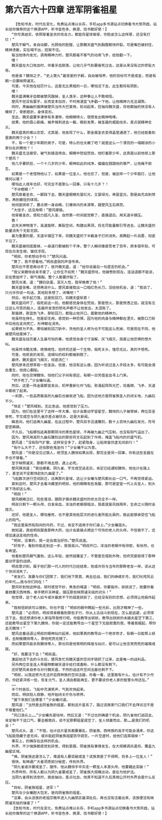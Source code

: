 # 第六百六十四章 进军阴雀祖星
        【告知书友，时代在变化，免费站点难以长存，手机app多书源站点切换看书大势所趋，站长给你推荐的这个换源APP，听书音色多、换源、找书都好使！】
       “你可真结实，依照穿着圣衣的攻击力，都能将星球凿穿，你脸皮怎么这样厚，还没有打烂！”
       楚风不解气，亲自动脚，光顾他的脸膛，让那魏天盛气到胸膛都快炸裂，可是嘴巴被封住，精神溃散，实在喊不出，招架不住。
       每当他体内发光，调用精神力时，楚风都毫不客气的动用飞矛，给他戳一下。
       噗！
       魏天盛在大口咳血时，伴着牙齿脱落，让他几乎气到要昏死过去，这是从来没有过的奇耻大辱。
       他是谁？魏恒之子，“史上第九”最宠爱的子嗣，自幼被培养，他的目标可不是成圣，而是有朝一日要映照诸天。
       可是，今天他在经历什么，这是无比黑暗的一日，哪怕活下去，此生都将有阴影。
       噗！
       魏天盛满嘴牙齿都被楚风踹掉，圣人落牙，这种事让人不敢相信。
       楚风不但没有罢手，反而变本加厉，不时用湛蓝飞矛戳一下他，让他精神力无法凝聚。
       同时，黑幽幽的盾牌被楚风当作大巴掌用，轮动起来，狂抽将魏天盛，将他都抽的快没有人模样了，骨断筋折，身体变形。
       至此，魏天盛要多凄惨有多凄惨，他眼睛喷火，很想发出精神咆哮。
       结果，他的眉心剧痛，被矛锋刺进去一截，眼前发黑，被圣器的威能绞杀，差点就精神全灭。
       魏天盛真的难以忍受，尤其是，他发现了什么，那金属圣衣变得晶莹通透了，他已经能看到里面的两个少女？！
       不，有一个是少年期的男子，可是，特么的也太嫩了吧？就是这么一个漂亮的一塌糊涂的小家伙在折腾他？！
       魏天盛无法接受，被气到接连喷血，眼睛中怒焰焚烧，他盯着那少年，这真是以前地球上那个楚风？
       他几乎要抓狂，一个十几岁的少年，眼神如此的纯净，偏偏在践踏他的尊严，让他痛不欲生。
       如果是一个老怪物他认了，如果是一位圣人，他也忍了，但是，被这样一个少年殴打，让他情何以堪？
       哪怕此人成年也好，可完全不是那么一回事，只有十几岁？！
       “不许瞪眼！”
       楚风穿着圣衣，一脚踩下去，魏天盛眼睛先冒红光，又冒绿光，再冒蓝光，那是由充血到愤怒，再到癫狂的体现。
       他彻底拼命了，要点燃一身血精，引爆体内的本源等，跟楚风玉石俱焚。
       “大侄子，这没用啊！”楚风揶揄。
       他穿着圣衣，感知力超凡入圣，自然第一时间就觉察了，直接退后，用天道伞镇压。
       轰！
       这先天神物落下，高速旋转，撕裂空间，构建出黑洞，将无尽能量都引导进去，让魏天盛的能量消失个无影无踪。
       最为重要的是，天道伞镇压下来，将魏天盛的下半截身子打的消失，蒸腾起一片血雾，彻底不见了。
       魏天盛被彻底废掉，一身道行都被削个干净，整个人瞬间像是苍老了百年，原本很年轻，可现在白发生根，皱纹浮现。
       “明叔，你老想动手吗？”楚风问道。
       “算了，我不想看他。”明叔虚弱的声音传来。
       楚风也不愿意再动手了，放开魏天盛，道：“给你说最后一句遗言的机会。”
       “我父亲魏恒会亲手废了，让你生不如死！”魏天盛怒吼，他被憋到现在，连话语都不能说，实在憋屈坏了，郁气填胸，整个人都要炸裂了。
       楚风冷漠，道：“魏钧驮蛋，泯灭人性，我早晚煮了他！”
       魏天盛张嘴，还想再说什么，楚风直接取出一口暗红色长刀，没给他机会，道：“我说了，只允许你说一句话，其他别多想了，闭嘴吧！”
       然后，他手起刀落，这是轮回刀，将魏天盛斩首！
       魏天盛闷坏了，临死前这一刻，他都感觉身体在焚烧，那是怒火，那是愤懑之焰，就没有见过这么可恶的敌人，连最终发泄的怒吼声都不让他发出，太混账了。
       那盾牌，那蓝色飞矛，那轮回刀，都阻止他开口，震散他的精神力。
       他虽然在挣扎，但是却无用，感觉到一种恐惧，因为他的肉身与精神都在湮灭，被那口刀斩中后他在走向死亡，形神都在消失。
       如果修为不失，哪怕被轮回刀斩中，凭他的圣人修为也不可能这么死掉，可是现在不同，他被楚风给废掉了。
       魏天盛在经历着人生最可怕的事，他感觉自身寸寸溶解，灰飞烟灭，简直让他恐惧的想大叫。
       他虽然冷酷无情，绝情绝性，但终究还是一个生物，临死关头，惶恐无比，真的不想死。
       可是，他悲哀的发现，连喊叫的权利都被剥脱了。
       最终，魏天盛灰飞烟灭，彻底消亡！
       楚风原本还想萃取一些圣血，但是，他没有这么做，因为听说过圣人手段太多，有可能会滴血重生，他担心翻船。
       同时，他也忌惮魏恒，怕他们父子间有感应，有朝一日凭借圣血寻上门来。
       “终于死了。”少女曦叫道。
       然后，这里一阵金属颤音发出，机甲重新化作飞船，弥漫起阵阵光芒，将盾牌、飞矛、天道伞都收了起来。
       一刹那，一些品质极高的九幽石也被收进飞船，因为这地方是阴雀族圣人的闭关地，九幽石不少。
       “快走！”楚风喊到，无比急迫，他感觉到了压力。
       因为，他们在这里干了这样一件大事，估计会轰动宇宙星空，魏恒的儿子被宰掉，两位亚圣惨死，宇文成空与阴九雀亦差点被伏杀，这是大新闻。
       瞬息间，他们逃离九幽星，在此过程中，楚风双手迅速雕刻，数十上百块九幽石发光，符号密密麻麻。
       不久后，飞船哪怕逃离那颗阴冷的黑色星球，不再被九幽之气压制，也没有阳气溢出了。
       因为，楚风用高阶九幽石雕刻出的那些符文石起到了作用，掩盖飞船内的炽盛气机。
       楚风道：“没有阳气扩散，这样安全多了，赶紧隐身，让船体蛰伏虚无间前行！”
       “有什么大不了，还怕那些鬼圣吗？”少女曦不以为意。
       楚风道：“你是没见过狠人，绝顶圣人魏恒如果出现，那完全是另一回事，你有这些圣器在手也不够看。”
       至于映照诸天，那都不用去想，遇上必死。
       楚风猜测道：“我估摸着，阴九雀、宇文成空逃走后，肯定已经通知魏恒，他估计在路上了，甚至说不定都快赶到九幽星了。”
       飞船数次进行空间跃迁，远离那片星域，这让少女曦与楚风都长出一口气，不再觉得紧迫。
       直到这时，楚风才去看冷藏室的明叔，他的眼睛有些发酸，那可是堂堂一代上古圣人，到头来下场却这么惨。
       “明叔！”
       楚风眼睛泛红，险些落泪，跟刚才镇杀魏天盛时的状太完全不一样。
       明叔只剩下一颗头颅，白发染血，浑浊的老眼很暗淡，简直就是风烛残年，生命之火随时会熄灭。
       还好，他是圣人，哪怕垂死，也不是其他低层次的进化者所能比肩的，故此能够承受住飞船上的阳气。
       “我这里虽然有阳间的丹药，不过，肯定不适用于你们身上。”少女曦摇头。
       她知道，真给明叔服食那种大药，估计会直接点燃这个可怜的老人的头颅，不但救不了，还得加速送走他的性命。
       “明叔，没事的，我一定会救治好你。”楚风说道。
       “好孩子，看到你能走到这一步，我很高兴。”明叔开口，浑浊的老眼中有欣慰，有怅然，也有希望。
       他看到楚风朝气蓬勃，这么年轻，居然就屠圣了，不管是否借助外物，但终究是取得了那种震动宇宙的战绩。
       明叔意识到，属于他们那一代人的时代已经结束，他或许将与当年的那群老友一样，该从这个世间消失了。
       “老友们，我要与你们团聚了，我们地下聚首，再去征战，我们的峥嵘岁月，我们叱咤风云的年代……我与你们同在！”
       楚风听到他这种话，顿时感觉不妙，焦急的喊道：“明叔，你要振作，妖妖说了，她要你看着她覆灭西林族，单手劈开天神星，镇压那些映照诸天级的对头！”
       他觉得，这个老人如今或许最放不下的就是妖妖了，已经没有别的念想，必须得让他振作起来。
       “我相信妖妖可以做到，你也不错！”明叔的眼中腾起一些光彩，比刚才精神了一些。
       楚风道：“必须的，明叔得亲眼看到那些才行，你从上古战斗到现在，怎么能逃避，必须得活下去，我还想请你老人家指导我修行呢。你能教导出妖妖，教导出妖妖的未婚夫星空下第三，还能教导出星空下第九魏恒，你就一定还能教导出一个星空下无敌寂寞的我，等着我崛起，帮你去灭魏恒！”
       楚风这番话语让明叔的眼神灿烂起来，他如果真的教导出一个绝世奇才，有朝一日能帮上妖妖，去制衡魏恒等人，那他死而无憾了。
       而如果楚风能杀败魏恒等人，那也将是他常明的辉煌与灿烂，是可以让他含笑而死的璀璨成就。
       “好，我要活下去！”明叔道。
       激起他活下去的斗志后，楚风急忙将魏天盛的空间手链抓了过来，这是唯一的战利品。
       另外两位亚圣连人带器物都被天道伞给打成齑粉，什么都没有剩下。
       还好楚风亲自参与对付魏天盛，不然的话这件空间法器也剩不下。
       “明叔，以我这修为无法开启西林族的空间法器，你看一看，这里面有什么，估计有不少丹药，你赶紧淬炼一些，恢复元气，圣人滴血都能再生，更不要说你老人家的智慧头颅还在。”
       ……
       半个时辰后，飞船中充满笑声，气氛欢快起来。
       而后，明叔陷入寂静，他开始闭关疗伤与修养。
       “接下来我们去哪里？”少女曦问道。
       楚风道：“当然是去阴雀族的祖星，都到这片星系了，路过该族家门口我们不去拜访岂不是不尊重他们。”
       “风口浪尖上……”少女曦先是咕哝，然后又道：“不过也的确是个机会，阴九雀他们逃回去，肯定咽不下这口气，要去搬救兵，说不定那颗祖星就空了，圣人倾巢而出，那……是我们的机会！”
       楚风点头，道：“不错，估计这片星系都要暴乱，阴雀族、西林族的高手可能会涌来，你这飞船能隐藏于虚无间，或许能趁阴雀族祖星防守疏忽，一片空虚时，给他们连窝端掉！”
       事实上，的确存在这样的机会。
       外界，不少强族都感觉到异常，得到禀报，阴雀族有事情发生，在大规模调兵遣将，覆盖九幽星区域。
       “咦，阴雀族这是怎么了，难道有人要突破成圣？该族真是了不得啊，将多上一位圣人！”
       很快，有神通广大者洞悉部分秘密，传到外界。
       “阴九雀或许要成圣了，据传，他从魏恒手中买走一颗圣人本源头颅，他要藉此突破！”
       外界哗然，所有人都以为阴九雀要成圣了，阴雀族大规模出动，是在为他护法。
       当阴九雀得到消息时，面皮抽动，差点吐血，他真不知道不久后真相公开时外界会是什么反应。
       “目标，阴雀族祖星，进军！”
       楚风与少女曦胆大包天，驶向阴雀族的祖星。
       “没事，自从该族的老祖宗晚年进入九幽禁区最深处后，再也没有活着出来，该族便没有映照诸天级的强者了！”
       【告知书友，时代在变化，免费站点难以长存，手机app多书源站点切换看书大势所趋，站长给你推荐的这个换源APP，听书音色多、换源、找书都好使！】